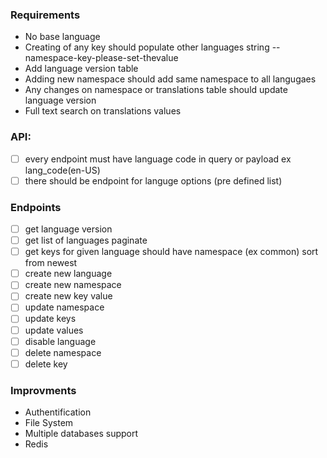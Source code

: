 ### Requirements

- No base language
- Creating of any key should populate other languages string --namespace-key-please-set-thevalue
- Add language version table
- Adding new namespace should add same namespace to all langugaes
- Any changes on namespace or translations table should update language version
- Full text search on translations values

### API:

- [ ] every endpoint must have language code in query or payload ex lang_code(en-US)
- [ ] there should be endpoint for languge options (pre defined list)

### Endpoints

- [ ] get language version
- [ ] get list of languages paginate
- [ ] get keys for given language should have namespace (ex common) sort from newest
- [ ] create new language
- [ ] create new namespace
- [ ] create new key value
- [ ] update namespace
- [ ] update keys
- [ ] update values
- [ ] disable language
- [ ] delete namespace
- [ ] delete key

### Improvments

- Authentification
- File System
- Multiple databases support
- Redis
